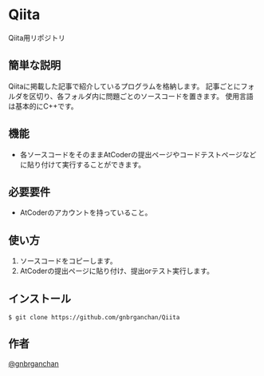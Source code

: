 # Qiita
Qiita用リポジトリ
 
## 簡単な説明
Qiitaに掲載した記事で紹介しているプログラムを格納します。
記事ごとにフォルダを区切り、各フォルダ内に問題ごとのソースコードを置きます。
使用言語は基本的にC++です。

 
## 機能
 
- 各ソースコードをそのままAtCoderの提出ページやコードテストページなどに貼り付けて実行することができます。
 
## 必要要件
 
- AtCoderのアカウントを持っていること。
 
## 使い方
 
1. ソースコードをコピーします。
2. AtCoderの提出ページに貼り付け、提出orテスト実行します。
 
## インストール
 
```
$ git clone https://github.com/gnbrganchan/Qiita
```
 
## 作者
 
[@gnbrganchan](https://twitter.com/gnbrganchan)
